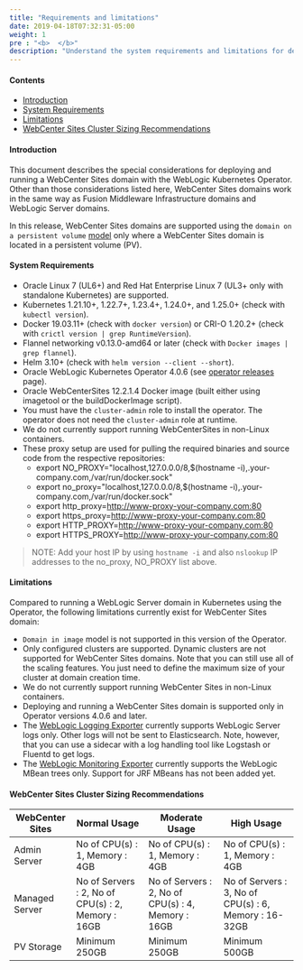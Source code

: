 ```yaml
---
title: "Requirements and limitations"
date: 2019-04-18T07:32:31-05:00
weight: 1
pre : "<b>  </b>"
description: "Understand the system requirements and limitations for deploying and running Oracle WebCenter Sites domains with the WebLogic Kubernetes Operator, including the WebCenter Sites domain cluster sizing recommendations."
---
```



#### Contents

* [Introduction](#introduction)
* [System Requirements](#system-requirements)
* [Limitations](#limitations)
* [WebCenter Sites Cluster Sizing Recommendations](#webcenter-sites-cluster-sizing-recommendations)

#### Introduction

This document describes the special considerations for deploying and running a WebCenter Sites domain with the WebLogic Kubernetes Operator.
Other than those considerations listed here, WebCenter Sites domains work in the same way as Fusion Middleware Infrastructure domains and WebLogic Server domains.

In this release, WebCenter Sites domains are supported using the `domain on a persistent volume`
[model](https://oracle.github.io/weblogic-kubernetes-operator/managing-domains/choosing-a-model/) only where a WebCenter Sites domain is located in a persistent volume (PV).

#### System Requirements 
* Oracle Linux 7 (UL6+) and Red Hat Enterprise Linux 7 (UL3+ only with standalone Kubernetes) are supported.
* Kubernetes 1.21.10+, 1.22.7+, 1.23.4+, 1.24.0+, and 1.25.0+ (check with `kubectl version`).
* Docker 19.03.11+ (check with `docker version`) or CRI-O 1.20.2+ (check with `crictl version | grep RuntimeVersion`).
* Flannel networking v0.13.0-amd64 or later (check with `Docker images | grep flannel`).
* Helm 3.10+ (check with `helm version --client --short`).
* Oracle WebLogic Kubernetes Operator 4.0.6 (see [operator releases](https://github.com/oracle/weblogic-kubernetes-operator/releases) page).
* Oracle WebCenterSites 12.2.1.4 Docker image (built either using imagetool or the buildDockerImage script).
* You must have the `cluster-admin` role to install the operator. The operator does not need the `cluster-admin` role at runtime.
* We do not currently support running WebCenterSites in non-Linux containers.
* These proxy setup are used for pulling the required binaries and source code from the respective repositories:
    *  export NO_PROXY="localhost,127.0.0.0/8,$(hostname -i),.your-company.com,/var/run/docker.sock"
    *  export no_proxy="localhost,127.0.0.0/8,$(hostname -i),.your-company.com,/var/run/docker.sock"
    *  export http_proxy=http://www-proxy-your-company.com:80
    *  export https_proxy=http://www-proxy-your-company.com:80
    *  export HTTP_PROXY=http://www-proxy-your-company.com:80
    *  export HTTPS_PROXY=http://www-proxy-your-company.com:80

> NOTE: Add your host IP by using `hostname -i` and also `nslookup` IP addresses to the no_proxy, NO_PROXY list above.

#### Limitations

Compared to running a WebLogic Server domain in Kubernetes using the Operator, the
following limitations currently exist for WebCenter Sites domain:

* `Domain in image` model is not supported in this version of the Operator.
* Only configured clusters are supported. Dynamic clusters are not supported for WebCenter Sites domains. Note that you can still use all of the scaling features. You just need to define the maximum size of your cluster at domain creation time.
* We do not currently support running WebCenter Sites in non-Linux containers.
* Deploying and running a WebCenter Sites domain is supported only in Operator versions 4.0.6 and later.
* The [WebLogic Logging Exporter](https://github.com/oracle/weblogic-logging-exporter)
  currently supports WebLogic Server logs only.  Other logs will not be sent to Elasticsearch.  Note, however, that you can use a sidecar with a log handling tool like Logstash or Fluentd to get logs.
* The [WebLogic Monitoring Exporter](https://github.com/oracle/weblogic-monitoring-exporter)
  currently supports the WebLogic MBean trees only.  Support for JRF MBeans has not been added yet.

#### WebCenter Sites Cluster Sizing Recommendations

WebCenter Sites | Normal Usage | Moderate Usage | High Usage 
--- | --- | --- | --- 
Admin Server | No of CPU(s) : 1, Memory : 4GB | No of CPU(s) : 1, Memory : 4GB | No of CPU(s) : 1, Memory : 4GB 
Managed Server | No of Servers : 2, No of CPU(s) : 2, Memory : 16GB | No of Servers : 2, No of CPU(s) : 4, Memory : 16GB | No of Servers : 3, No of CPU(s) : 6, Memory : 16-32GB
PV Storage | Minimum 250GB | Minimum 250GB | Minimum 500GB

